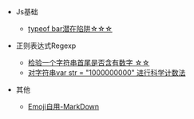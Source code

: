 * Js基础
  * [typeof bar潜在陷阱☆☆☆](basic.md)

* 正则表达式Regexp
  * [检验一个字符串首尾是否含有数字 ☆☆](regexp/regexp-1.md)
  * [对字符串var str = "1000000000" 进行科学计数法](regexp/regexp-2.md)

* 其他
  * [Emoji自用-MarkDown](emoji.md)